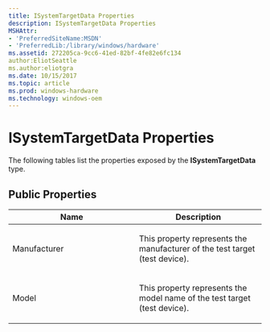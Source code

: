 ```yaml
---
title: ISystemTargetData Properties
description: ISystemTargetData Properties
MSHAttr:
- 'PreferredSiteName:MSDN'
- 'PreferredLib:/library/windows/hardware'
ms.assetid: 272205ca-9cc6-41ed-82bf-4fe82e6fc134
author:EliotSeattle
ms.author:eliotgra
ms.date: 10/15/2017
ms.topic: article
ms.prod: windows-hardware
ms.technology: windows-oem
---
```


# ISystemTargetData Properties


The following tables list the properties exposed by the **ISystemTargetData** type.

## <span id="Public_Properties"></span><span id="public_properties"></span><span id="PUBLIC_PROPERTIES"></span>Public Properties


<table>
<colgroup>
<col width="50%" />
<col width="50%" />
</colgroup>
<thead>
<tr class="header">
<th>Name</th>
<th>Description</th>
</tr>
</thead>
<tbody>
<tr class="odd">
<td><p>Manufacturer</p></td>
<td><p>This property represents the manufacturer of the test target (test device).</p></td>
</tr>
<tr class="even">
<td><p>Model</p></td>
<td><p>This property represents the model name of the test target (test device).</p></td>
</tr>
</tbody>
</table>

 

 

 







